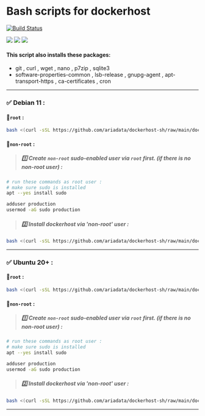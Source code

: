 # Bash scripts for dockerhost
[![Build Status](https://files.ariadata.co/file/ariadata_logo.png)](https://ariadata.co)

![](https://img.shields.io/github/stars/ariadata/dockerhost-sh.svg)
![](https://img.shields.io/github/watchers/ariadata/dockerhost-sh.svg)
![](https://img.shields.io/github/forks/ariadata/dockerhost-sh.svg)

#### This script also installs these packages:
* git , curl , wget , nano , p7zip , sqlite3
* software-properties-common , lsb-release , gnupg-agent , apt-transport-https , ca-certificates , cron

---
### ✅ Debian 11 :
#### 🔷`root` :
```sh
bash <(curl -sSL https://github.com/ariadata/dockerhost-sh/raw/main/dockerhost-basic-debian-11-root.sh)
```
#### 🔷`non-root` :
 > ##### 1️⃣ Create `non-root` sudo-enabled user via `root` first. (if there is no non-root user) :
```sh
# run these commands as root user :
# make sure sudo is installed
apt --yes install sudo

adduser production
usermod -aG sudo production
```
 > ##### 2️⃣ Install dockerhost via 'non-root' user :
```sh
bash <(curl -sSL https://github.com/ariadata/dockerhost-sh/raw/main/dockerhost-basic-debian-11-non-root.sh)
```
---
### ✅ Ubuntu 20+ :
#### 🔷`root` :
```sh
bash <(curl -sSL https://github.com/ariadata/dockerhost-sh/raw/main/dockerhost-basic-ubuntu-root.sh)
```
#### 🔷`non-root` :
 > ##### 1️⃣ Create `non-root` sudo-enabled user via `root` first. (if there is no non-root user) :
```sh
# run these commands as root user :
# make sure sudo is installed
apt --yes install sudo

adduser production
usermod -aG sudo production
```
 > ##### 2️⃣ Install dockerhost via 'non-root' user :
```sh
bash <(curl -sSL https://github.com/ariadata/dockerhost-sh/raw/main/dockerhost-basic-ubuntu-non-root.sh)
```
---

